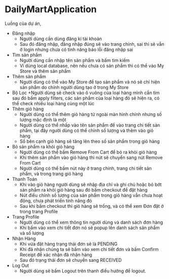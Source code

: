 # DailyMartApplication
Luồng của dự án,
- Đăng nhập
  + Người dùng cần dùng đăng kí tài khoản
  + Sau đó đăng nhập, đăng nhập đúng sẽ vào trang chính, sai thì sẽ vẫn ở login nhưng chưa có tính năng báo lỗi đăng nhập sai
- Tìm sản phẩm
  + Người dùng cần nhập tên sản phẩm và bấm tìm kiếm
  + Vì dùng local database, nên nếu chưa có sản phẩm thì có thể vào My Store và thêm sản phẩm
- Thêm sản phẩm
  + Người dùng có thể vào My Store để tạo sản phẩm và nó sẽ chỉ hiện sản phẩm do chính người dùng tạo ở trong My Store
- Bộ Lọc
  +Người dùng sẽ check vào ô vuông của loại hàng mình cần tìm sau đó bấm apply filters, các sản phẩm của loại hàng đó sẽ hiện ra, có thể check nhiều loại hàng cùng một lúc
- Thêm giỏ hàng
  + Người dùng có thể thêm giỏ hàng từ ngoài màn hình chính nhưng số lượng mặc định là một
  + Người dùng có thể nhấp vào tên sản phẩm để vào trang chi tiết sản phẩm, tại đây người dùng có thể chỉnh số lượng và thêm vào giỏ hàng
  + Số bên cạnh giỏ hàng sẽ tăng lên theo số sản phẩm trong giỏ hàng
- Bỏ sản phẩm ra khỏi giỏ hàng
  + Người dùng có thể bấm Remove From Cart để bỏ ra khỏi giỏ hàng
  + Khi thêm sản phẩm vào giỏ hàng thì nút sẽ chuyển sang nút Remove From Cart
  + Người dùng có thể bấm nút này ở trang chính, trang chi tiết sản phẩm, và trong trang giỏ hàng
- Thanh Toán
  + Khi vào giỏ hàng người dùng sẽ nhập địa chỉ và ghi chú hoặc bỏ bớt sản phẩm ra khỏi giỏ hàng sau đó bấm checkout để đặt hàng
  + Nút điều chỉnh số lượng của sản phẩm trong giỏ hàng vẫn chưa hoạt động, chưa phát triển tính năng đó
  + Sau khi bấm checkout thì giỏ hàng sẽ trống, và có thể xem Đơn đặt ở trong trang Profile
- Trang Profile
  + Người dùng có thể xem thông tin người dùng và danh sách đơn hàng
  + Khi bấm vào xem chi tiết đơn nó sẽ popup lên danh sách sản phẩm và số lượng
- Nhận Hàng
  + Khi vừa đặt hàng trạng thái đơn sẽ là PENDING
  + Khi đã nhận chúng ta sẽ bấm vào xem chi tiết đơn và bấm Confirm Receipt để xác nhận đã nhận hàng
  + Sau đó trạng thái đơn sẽ chuyển sang RECEIVED
- Log Out
  + Người dùng sẽ bấm Logout trên thanh điều hướng để logout. 

